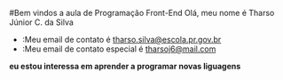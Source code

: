 #Bem vindos a aula de Programação Front-End
Olá, meu nome é Tharso Júnior C. da Silva
- :Meu email de contato é tharso.silva@escola.pr.gov.br
- :Meu email de contato especial é tharsoj6@mail.com

**eu estou interessa em  aprender a programar novas liguagens**

